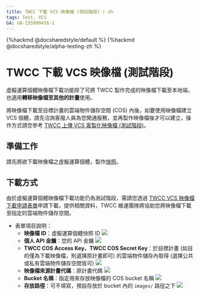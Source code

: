 ```yaml
---
title: TWCC 下載 VCS 映像檔 (測試階段) | zh
tags: Test, VCS
GA: UA-155999456-1
---
```


{%hackmd @docsharedstyle/default %}
{%hackmd @docsharedstyle/alpha-testing-zh %}

# TWCC 下載 VCS 映像檔 (測試階段)

虛擬運算個體映像檔下載功能除了可將 TWCC 製作完成的映像檔下載至本地端，也適用**轉移映像檔至其他的計畫**使用。

將映像檔下載至目標計畫的雲端物件儲存空間 (COS) 內後，如要使用映像檔建立 VCS 個體，請先洽詢客服人員為您開通服務，並再製作映像檔後才可以建立，操作方式請您參考 [TWCC 上傳 VCS 客製化映像檔 (測試階段)](https://man.twcc.ai/@twccdocs/vcs-customimage-entry)。

## 準備工作

請先將欲下載映像檔之虛擬運算個體，製作[快照](https://www.twcc.ai/doc?page=vm#%E5%BF%AB%E7%85%A7)。

## 下載方式

由於虛擬運算個體映像檔下載功能仍為測試階段，需請您透過 [TWCC VCS 映像檔下載申請表單](https://docs.google.com/forms/d/e/1FAIpQLSdzsAh08RWpfeAQPKrBCBD9GyooLl11YvARpoPSYVyH0zE4Sg/viewform)申請下載，提供相關資料，TWCC 維運團隊將協助您將映像檔下載至指定的雲端物件儲存空間。

- 表單項目說明：
  - **映像檔 ID**：虛擬運算個體快照 ID
    ![](https://cos.twcc.ai/SYS-MANUAL/uploads/upload_56565aea3d6ad0d2313a9cfc499a7399.png)
  - **個人 API 金鑰**：您的 API 金鑰
      ![](https://cos.twcc.ai/SYS-MANUAL/uploads/upload_1e4d90058e58c3f24c9274dbcf1e90fb.png)
  - **TWCC COS Access Key、TWCC COS Secret Key**：於目標計畫 (如目的僅為下載映像檔，則選擇原計畫即可) 的雲端物件儲存內取得 (選擇公共或私有雲端物件儲存空間皆可)
  ![](https://cos.twcc.ai/SYS-MANUAL/uploads/upload_c6c7195c00ad35da82a9672454df211a.png)
  - **映像檔來源計畫代碼**：原計畫代碼
  ![](https://cos.twcc.ai/SYS-MANUAL/uploads/upload_778e194d5414db0c5e442bb50102abb0.png)
  - **Bucket 名稱**：指定用來存放映像檔的 COS bucket 名稱
  ![](https://cos.twcc.ai/SYS-MANUAL/uploads/upload_f0ef27fe9e72be5bbfb8bf6ac1696545.png)
  - **存放路徑**：可不填寫，預設存放於 bucket 內的 `images/` 路徑之下
  ![](https://cos.twcc.ai/SYS-MANUAL/uploads/upload_0d2a65c3c7ce4b4bee1f55af3e006405.png)
